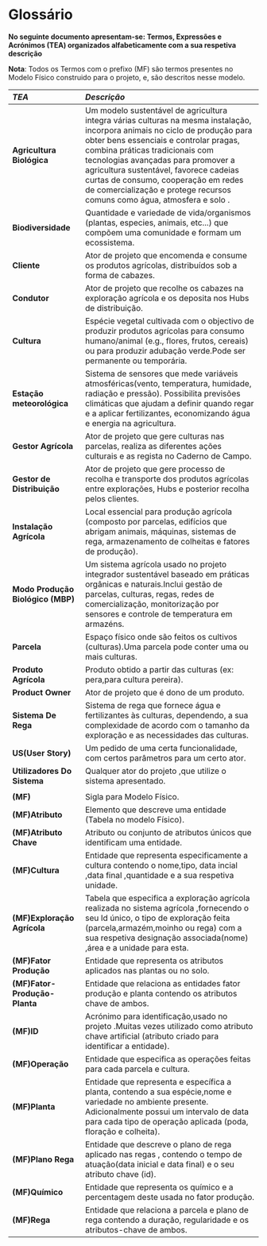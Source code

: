 # Glossário

**No seguinte documento apresentam-se:
Termos, Expressões e Acrónimos (TEA) organizados alfabeticamente com a sua respetiva descrição**

**Nota**: Todos os Termos com o prefixo (MF) são termos presentes no Modelo Físico construido para o projeto, e, são descritos nesse modelo.

| **_TEA_**                         | **_Descrição_**                                                                                                                                                                                                                                                                                                                                                                                             |                                       
|:----------------------------------|:------------------------------------------------------------------------------------------------------------------------------------------------------------------------------------------------------------------------------------------------------------------------------------------------------------------------------------------------------------------------------------------------------------|
| **Agricultura Biológica**         | Um modelo sustentável de agricultura integra várias culturas na mesma instalação, incorpora animais no ciclo de produção para obter bens essenciais e controlar pragas, combina práticas tradicionais com tecnologias avançadas para promover a agricultura sustentável, favorece cadeias curtas de consumo, cooperação em redes de comercialização e protege recursos comuns como água, atmosfera e solo . |
| **Biodiversidade**                | Quantidade e variedade de vida/organismos (plantas, especies, animais, etc...) que compõem uma comunidade e formam um ecossistema.                                                                                                                                                                                                                                                                          |
| **Cliente**                       | Ator de projeto que encomenda e consume os produtos agrícolas, distribuídos sob a forma de cabazes.                                                                                                                                                                                                                                                                                                       |
| **Condutor**                      | Ator de projeto que recolhe os cabazes na exploração agrícola e os deposita nos Hubs de distribuição.                                                                                                                                                                                                                                                                                                  |
| **Cultura**                       | Espécie vegetal cultivada com o objectivo de produzir produtos agrícolas para consumo humano/animal (e.g., flores, frutos, cereais) ou para produzir adubação verde.Pode ser permanente ou temporária.                                                                                                                                                                                                 |
| **Estação meteorológica**         | Sistema de sensores que mede variáveis atmosféricas(vento, temperatura, humidade, radiação e pressão). Possibilita previsões climáticas que ajudam a definir quando regar e a aplicar fertilizantes, economizando água e energia na agricultura.                                                                                                                                                            |
| **Gestor Agrícola**               | Ator de projeto que gere culturas nas parcelas, realiza as diferentes ações culturais e as regista no Caderno de Campo.                                                                                                                                                                                                                                                                                     |
| **Gestor de Distribuição**        | Ator de projeto que gere processo de recolha e transporte dos produtos agrícolas entre explorações, Hubs e posterior recolha pelos clientes.                                                                                                                                                                                                                                                             |
| **Instalação Agrícola**           | Local essencial para produção agrícola (composto por parcelas, edifícios que abrigam animais, máquinas, sistemas de rega, armazenamento de colheitas e fatores de produção).                                                                                                                                                                                                                                |
| **Modo Produção Biológico (MBP)** | Um sistema agrícola usado no projeto integrador sustentável baseado em práticas orgânicas e naturais.Inclui gestão de parcelas, culturas, regas, redes de comercialização, monitorização por sensores e controle de temperatura em armazéns.                                                                                                                                                                |
| **Parcela**                       | Espaço físico onde são feitos os cultivos (culturas).Uma parcela pode conter uma ou mais culturas.                                                                                                                                                                                                                                                                                                          |
| **Produto Agrícola**              | Produto obtido a partir das culturas (ex: pera,para cultura pereira).                                                                                                                                                                                                                                                                                                                                       |
| **Product Owner**                 | Ator de projeto que é dono de um produto.                                                                                                                                                                                                                                                                                                                                                                   |
| **Sistema De Rega**               | Sistema de rega que fornece água e fertilizantes às culturas, dependendo, a sua  complexidade de acordo com o tamanho da exploração e as necessidades das culturas.                                                                                                                                                                                                                                         |
| **US(User Story)**                | Um pedido de uma certa funcionalidade, com certos parâmetros para um certo ator.                                                                                                                                                                                                                                                                                                                            |
| **Utilizadores Do Sistema**       | Qualquer ator do projeto ,que utilize o sistema apresentado.                                                                                                                                                                                                                                                                                                                                                |
|                                   |                                                                                                                                                                                                                                                                                                                                                                                                             |
| **(MF)**                          | Sigla para Modelo Físico.                                                                                                                                                                                                                                                                                                                                                                                   |
| **(MF)Atributo**                  | Elemento que descreve uma entidade (Tabela no modelo Físico).                                                                                                                                                                                                                                                                                                                                               |
| **(MF)Atributo Chave**            | Atributo ou conjunto de atributos únicos que identificam uma entidade.                                                                                                                                                                                                                                                                                                                                      |
| **(MF)Cultura**                   | Entidade que representa especificamente  a cultura contendo o nome,tipo, data incial ,data final ,quantidade e a sua respetiva unidade.                                                                                                                                                                                                                                                                     |
| **(MF)Exploração Agrícola**       | Tabela que especifica a exploração agrícola realizada no sistema agrícola ,fornecendo o seu Id único, o tipo de exploração feita (parcela,armazém,moinho ou rega) com a sua respetiva designação associada(nome) ,área e a unidade para esta.                                                                                                                                                               |
| **(MF)Fator Produção**            | Entidade que representa os atributos aplicados nas plantas ou no solo.                                                                                                                                                                                                                                                                                                                                      |
| **(MF)Fator-Produção-Planta**     | Entidade que relaciona as entidades fator produção e planta contendo os atributos chave de ambos.                                                                                                                                                                                                                                                                                                           |
| **(MF)ID**                        | Acrónimo para identificação,usado no projeto .Muitas vezes utilizado como atributo chave artificial (atributo criado para identificar a entidade).                                                                                                                                                                                                                                                          |
| **(MF)Operação**                  | Entidade que especifica as operações feitas para cada parcela e cultura.                                                                                                                                                                                                                                                                                                                                    |
| **(MF)Planta**                    | Entidade que representa e específica a planta, contendo a sua espécie,nome e variedade no ambiente presente. Adicionalmente possui um intervalo de data para cada tipo de operação aplicada (poda, floração e colheita).                                                                                                                                                                                    |
| **(MF)Plano Rega**                | Entidade que descreve o plano de rega aplicado nas regas , contendo o tempo de atuação(data inicial e data final) e o seu atributo chave (id).                                                                                                                                                                                                                                                              |
| **(MF)Químico**                   | Entidade que representa os químico e a percentagem deste usada  no fator produção.                                                                                                                                                                                                                                                                                                                          |
| **(MF)Rega**                      | Entidade que relaciona a parcela e plano de rega contendo a duração, regularidade e os atributos-chave de ambos.                                                                                                                                                                                                                                                                                            |                                                                                                                                                                                                                                                                                                                                                                                                                                                                                                                                                                              |









